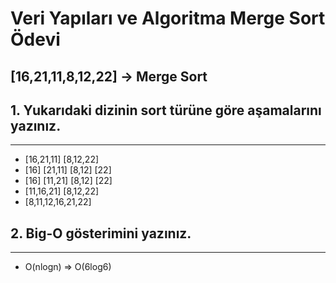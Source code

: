 # Veri Yapıları ve Algoritma Merge Sort Ödevi

## **[16,21,11,8,12,22] -> Merge Sort**
## **1. Yukarıdaki dizinin sort türüne göre aşamalarını yazınız.**
---
* [16,21,11] [8,12,22]
* [16] [21,11] [8,12] [22]
* [16] [11,21] [8,12] [22]
* [11,16,21] [8,12,22]
* [8,11,12,16,21,22]
## **2. Big-O gösterimini yazınız.**
---
* O(nlogn) => O(6log6)